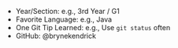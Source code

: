 - Year/Section: e.g., 3rd Year / G1
- Favorite Language: e.g., Java
- One Git Tip Learned: e.g., Use `git status` often
- GitHub: @brynekendrick